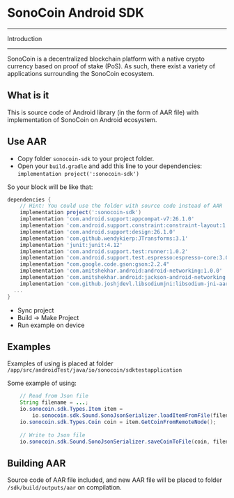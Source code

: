 # SonoCoin Android SDK

************
Introduction
************

SonoCoin is a decentralized blockchain platform with a native crypto currency based on proof of stake (PoS). As such, there exist a variety of applications surrounding the SonoCoin ecosystem.

## What is it
This is source code of Android library (in the form of AAR file) with implementation of SonoCoin on Android ecosystem. 


## Use AAR
- Copy folder `sonocoin-sdk` to your project folder.
- Open your `build.gradle` and add this line to your dependencies:
`implementation project(':sonocoin-sdk')`

So your block will be like that:
```gradle
dependencies {
    // Hint: You could use the folder with source code instead of AAR
    implementation project(':sonocoin-sdk')
    implementation 'com.android.support:appcompat-v7:26.1.0'
    implementation 'com.android.support.constraint:constraint-layout:1.1.3'
    implementation 'com.android.support:design:26.1.0'
    implementation 'com.github.wendykierp:JTransforms:3.1'
    implementation 'junit:junit:4.12'
    implementation 'com.android.support.test:runner:1.0.2'
    implementation 'com.android.support.test.espresso:espresso-core:3.0.2'
    implementation "com.google.code.gson:gson:2.2.4"
    implementation 'com.amitshekhar.android:android-networking:1.0.0'
    implementation 'com.amitshekhar.android:jackson-android-networking:1.0.0'
    implementation 'com.github.joshjdevl.libsodiumjni:libsodium-jni-aar:1.0.6'
  ...
}
``` 

- Sync project
- Build -> Make Project
- Run example on device

## Examples
Examples of using is placed at folder `/app/src/androidTest/java/io/sonocoin/sdktestapplication`

Some example of using:
```java
    // Read from Json file
    String filename = ...;
    io.sonocoin.sdk.Types.Item item =
        io.sonocoin.sdk.Sound.SonoJsonSerializer.loadItemFromFile(filename);
    io.sonocoin.sdk.Types.Coin coin = item.GetCoinFromRemoteNode();
    
    // Write to Json file
    io.sonocoin.sdk.Sound.SonoJsonSerializer.saveCoinToFile(coin, filename);
```

## Building AAR
Source code of AAR file included, and new AAR file will be placed to folder `/sdk/build/outputs/aar` on compilation.

